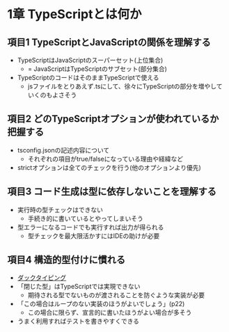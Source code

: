 # 1章 TypeScriptとは何か

## 項目1 TypeScriptとJavaScriptの関係を理解する

- TypeScriptはJavaScriptのスーパーセット(上位集合)
  - = JavaScriptはTypeScriptのサブセット(部分集合)
- TypeScriptのコードはそのままTypeScriptで使える
  - jsファイルをとりあえず.tsにして、徐々にTypeScriptの部分を増やしていくのもよさそう

## 項目2 どのTypeScriptオプションが使われているか把握する

- tsconfig.jsonの記述内容について
  - それぞれの項目がtrue/falseになっている理由や経緯など
- strictオプションは全てのチェックを行う(他のオプションより優先)

## 項目3 コード生成は型に依存しないことを理解する

- 実行時の型チェックはできない
  - 手続き的に書いているとやってしまいそう
- 型エラーになるコードでも実行すれば出力が得られる
  - 型チェックを最大限活かすにはIDEの助けが必要

## 項目4 構造的型付けに慣れる

- [ダックタイピング](https://ja.wikipedia.org/wiki/%E3%83%80%E3%83%83%E3%82%AF%E3%83%BB%E3%82%BF%E3%82%A4%E3%83%94%E3%83%B3%E3%82%B0)
- 「閉じた型」はTypeScriptでは実現できない
  - 期待される型でないものが渡されることを防ぐような実装が必要
- 「この場合はループのない実装のほうがよいでしょう」(p22)
  - この場合に限らず、宣言的に書いたほうがよい場合が多そう
- うまく利用すればテストを書きやすくできる
